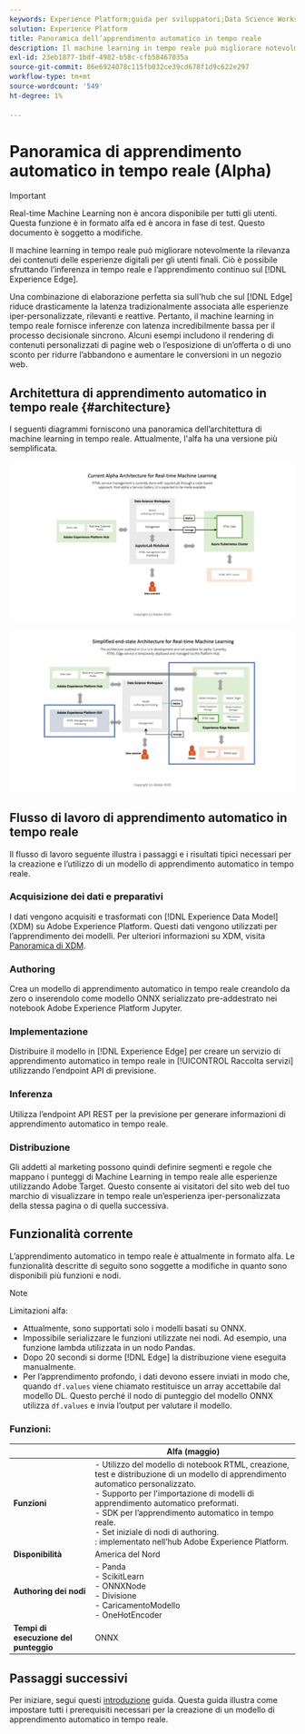 ```yaml
---
keywords: Experience Platform;guida per sviluppatori;Data Science Workspace;argomenti popolari;apprendimento automatico in tempo reale;
solution: Experience Platform
title: Panoramica dell’apprendimento automatico in tempo reale
description: Il machine learning in tempo reale può migliorare notevolmente la rilevanza dei contenuti delle esperienze digitali per gli utenti finali. Ciò è possibile sfruttando le inferenze in tempo reale e l’apprendimento continuo in Experience Edge.
exl-id: 23eb1877-1bdf-4982-b58c-cfb58467035a
source-git-commit: 86e6924078c115fb032ce39cd678f1d9c622e297
workflow-type: tm+mt
source-wordcount: '549'
ht-degree: 1%

---
```


# Panoramica di apprendimento automatico in tempo reale (Alpha)

>[!IMPORTANT]
>
>Real-time Machine Learning non è ancora disponibile per tutti gli utenti. Questa funzione è in formato alfa ed è ancora in fase di test. Questo documento è soggetto a modifiche.

Il machine learning in tempo reale può migliorare notevolmente la rilevanza dei contenuti delle esperienze digitali per gli utenti finali. Ciò è possibile sfruttando l’inferenza in tempo reale e l’apprendimento continuo sul [!DNL Experience Edge].

Una combinazione di elaborazione perfetta sia sull&#39;hub che sul [!DNL Edge] riduce drasticamente la latenza tradizionalmente associata alle esperienze iper-personalizzate, rilevanti e reattive. Pertanto, il machine learning in tempo reale fornisce inferenze con latenza incredibilmente bassa per il processo decisionale sincrono. Alcuni esempi includono il rendering di contenuti personalizzati di pagine web o l’esposizione di un’offerta o di uno sconto per ridurre l’abbandono e aumentare le conversioni in un negozio web.

## Architettura di apprendimento automatico in tempo reale {#architecture}

I seguenti diagrammi forniscono una panoramica dell’architettura di machine learning in tempo reale. Attualmente, l&#39;alfa ha una versione più semplificata.

![arco alfa](../images/rtml/alpha-arch.png)

![Panoramica semplificata](../images/rtml/end-to-end-arch.png)

## Flusso di lavoro di apprendimento automatico in tempo reale

Il flusso di lavoro seguente illustra i passaggi e i risultati tipici necessari per la creazione e l’utilizzo di un modello di apprendimento automatico in tempo reale.

### Acquisizione dei dati e preparativi

I dati vengono acquisiti e trasformati con [!DNL Experience Data Model] (XDM) su Adobe Experience Platform. Questi dati vengono utilizzati per l’apprendimento dei modelli. Per ulteriori informazioni su XDM, visita [Panoramica di XDM](../../xdm/home.md).

### Authoring

Crea un modello di apprendimento automatico in tempo reale creandolo da zero o inserendolo come modello ONNX serializzato pre-addestrato nei notebook Adobe Experience Platform Jupyter.

### Implementazione

Distribuire il modello in [!DNL Experience Edge] per creare un servizio di apprendimento automatico in tempo reale in [!UICONTROL Raccolta servizi] utilizzando l’endpoint API di previsione.

### Inferenza

Utilizza l’endpoint API REST per la previsione per generare informazioni di apprendimento automatico in tempo reale.

### Distribuzione

Gli addetti al marketing possono quindi definire segmenti e regole che mappano i punteggi di Machine Learning in tempo reale alle esperienze utilizzando Adobe Target. Questo consente ai visitatori del sito web del tuo marchio di visualizzare in tempo reale un’esperienza iper-personalizzata della stessa pagina o di quella successiva.

## Funzionalità corrente

L’apprendimento automatico in tempo reale è attualmente in formato alfa. Le funzionalità descritte di seguito sono soggette a modifiche in quanto sono disponibili più funzioni e nodi.

>[!NOTE]
>
> Limitazioni alfa:
> - Attualmente, sono supportati solo i modelli basati su ONNX.
> - Impossibile serializzare le funzioni utilizzate nei nodi. Ad esempio, una funzione lambda utilizzata in un nodo Pandas.
> - Dopo 20 secondi si dorme [!DNL Edge] la distribuzione viene eseguita manualmente.
> - Per l’apprendimento profondo, i dati devono essere inviati in modo che, quando `df.values` viene chiamato restituisce un array accettabile dal modello DL. Questo perché il nodo di punteggio del modello ONNX utilizza `df.values` e invia l’output per valutare il modello.



### Funzioni:

|  | Alfa (maggio) |
| --- | --- |
| **Funzioni** | - Utilizzo del modello di notebook RTML, creazione, test e distribuzione di un modello di apprendimento automatico personalizzato. <br> - Supporto per l&#39;importazione di modelli di apprendimento automatico preformati. <br> - SDK per l’apprendimento automatico in tempo reale. <br> - Set iniziale di nodi di authoring. <br> : implementato nell’hub Adobe Experience Platform. |
| **Disponibilità** | America del Nord |
| **Authoring dei nodi** | - Panda <br> - ScikitLearn <br> - ONNXNode <br> - Divisione <br> - CaricamentoModello <br> - OneHotEncoder |
| **Tempi di esecuzione del punteggio** | ONNX |

## Passaggi successivi

Per iniziare, segui questi [introduzione](./getting-started.md) guida. Questa guida illustra come impostare tutti i prerequisiti necessari per la creazione di un modello di apprendimento automatico in tempo reale.
